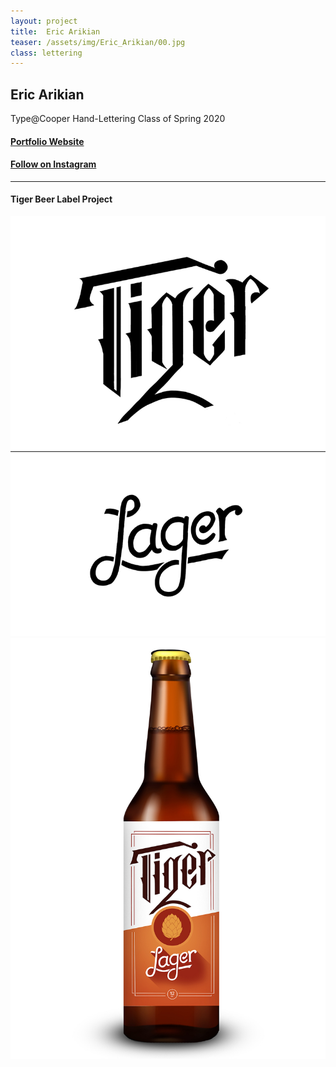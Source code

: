 ```yaml
---
layout: project
title:  Eric Arikian
teaser: /assets/img/Eric_Arikian/00.jpg
class: lettering
---
```

## Eric Arikian #
Type@Cooper Hand-Lettering Class of Spring 2020
<!-- Bio: -->
#### [Portfolio Website](https://www.earikian.com) ###
#### [Follow on Instagram](https://www.instagram.com/stun.gun.art/) ###
<!--[Twitter](https://)-->
---
#### Tiger Beer Label Project ###
![image1](/assets/img/Eric_Arikian/01.jpg)
![image2](/assets/img/Eric_Arikian/02.jpg)
